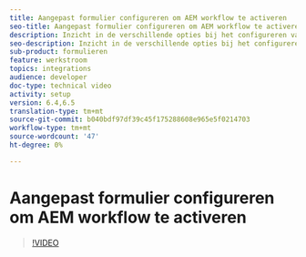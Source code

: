 ```yaml
---
title: Aangepast formulier configureren om AEM workflow te activeren
seo-title: Aangepast formulier configureren om AEM workflow te activeren
description: Inzicht in de verschillende opties bij het configureren van adaptief formulier om AEM workflow te activeren
seo-description: Inzicht in de verschillende opties bij het configureren van adaptief formulier om AEM workflow te activeren
sub-product: formulieren
feature: werkstroom
topics: integrations
audience: developer
doc-type: technical video
activity: setup
version: 6.4,6.5
translation-type: tm+mt
source-git-commit: b040bdf97df39c45f175288608e965e5f0214703
workflow-type: tm+mt
source-wordcount: '47'
ht-degree: 0%

---
```



# Aangepast formulier configureren om AEM workflow te activeren


>[!VIDEO](https://video.tv.adobe.com/v/28316?quality=9&learn=on)

